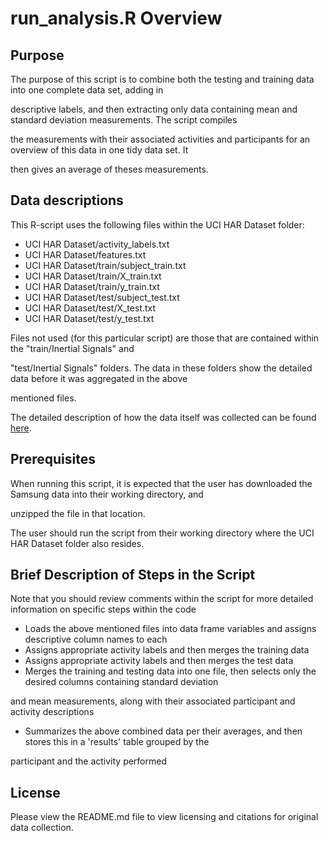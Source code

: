 # run_analysis.R Overview

## Purpose
The purpose of this script is to combine both the testing and training data into one complete data set, adding in 

descriptive labels, and then extracting only data containing mean and standard deviation measurements.  The script compiles 

the measurements with their associated activities and participants for an overview of this data in one tidy data set.  It 

then gives an average of theses measurements.  

## Data descriptions

This R-script uses the following files within the UCI HAR Dataset folder:
* UCI HAR Dataset/activity_labels.txt
* UCI HAR Dataset/features.txt
* UCI HAR Dataset/train/subject_train.txt
* UCI HAR Dataset/train/X_train.txt
* UCI HAR Dataset/train/y_train.txt
* UCI HAR Dataset/test/subject_test.txt
* UCI HAR Dataset/test/X_test.txt
* UCI HAR Dataset/test/y_test.txt

Files not used (for this particular script) are those that are contained within the "train/Inertial Signals" and 

"test/Inertial Signals" folders.  The data in these folders show the detailed data before it was aggregated in the above 

mentioned files.

The detailed description of how the data itself was collected can be found [here](http://archive.ics.uci.edu/ml/datasets/Human+Activity+Recognition+Using+Smartphones#).

## Prerequisites

When running this script, it is expected that the user has downloaded the Samsung data into their working directory, and 

unzipped the file in that location.  

The user should run the script from their working directory where the UCI HAR Dataset folder also resides.

## Brief Description of Steps in the Script
Note that you should review comments within the script for more detailed information on specific steps within the code
* Loads the above mentioned files into data frame variables and assigns descriptive column names to each
* Assigns appropriate activity labels and then merges the training data
* Assigns appropriate activity labels and then merges the test data
* Merges the training and testing data into one file, then selects only the desired columns containing standard deviation 

and mean measurements, along with their associated participant and activity descriptions
* Summarizes the above combined data per their averages, and then stores this in a 'results' table grouped by the 

participant and the activity performed

## License

Please view the README.md file to view licensing and citations for original data collection.

